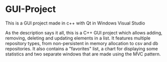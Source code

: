 # GUI-Project
This is a GUI project made in c++ with Qt in Windows Visual Studio

As the description says it all, this is a C++ GUI project which allows adding, removing, deleting and updating elements in a list.
It features multiple repository types, from non-persistent in memory allocation to csv and db repositories. It also contains a
"favorites" list, a chart for displaying some statistics and two separate windows that are made using the MVC pattern.
